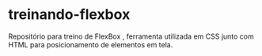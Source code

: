 # treinando-flexbox
Repositório para treino de FlexBox , ferramenta utilizada em CSS junto com HTML para posicionamento de elementos em tela. 
